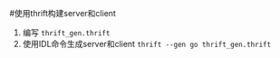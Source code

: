 #使用thrift构建server和client
1. 编写 `thrift_gen.thrift`
2. 使用IDL命令生成server和client
`thrift --gen go thrift_gen.thrift`